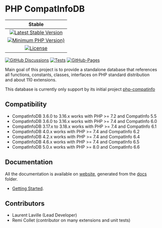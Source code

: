 <!-- markdownlint-disable MD013 -->
# PHP CompatInfoDB

| Stable |
|:------:|
| [![Latest Stable Version](https://img.shields.io/packagist/v/bartlett/php-compatinfo-db)](https://packagist.org/packages/bartlett/php-compatinfo-db) |
| [![Minimum PHP Version)](https://img.shields.io/packagist/php-v/bartlett/php-compatinfo-db)](https://www.php.net/supported-versions.php) |
| [![License](https://img.shields.io/packagist/l/bartlett/php-compatinfo-db)](https://github.com/llaville/php-compatinfo-db/blob/master/LICENSE) |

 [![GitHub Discussions](https://img.shields.io/github/discussions/llaville/php-compatinfo-db)](https://github.com/llaville/php-compatinfo-db/discussions)
 [![Tests](https://github.com/llaville/php-compatinfo-db/workflows/Tests/badge.svg)](https://github.com/llaville/php-compatinfo-db/actions)
 [![GitHub-Pages](https://github.com/llaville/php-compatinfo-db/actions/workflows/gh-pages.yml/badge.svg)](https://github.com/llaville/php-compatinfo-db/actions/workflows/gh-pages.yml)

Main goal of this project is to provide a standalone database that references
all functions, constants, classes, interfaces on PHP standard distribution and about 110 extensions.

This database is currently only support by its initial project [php-compatinfo](https://github.com/llaville/php-compatinfo)

## Compatibility

* CompatInfoDB 3.6.0 to 3.16.x works with PHP >= 7.2 and CompatInfo 5.5
* CompatInfoDB 3.6.0 to 3.16.x works with PHP >= 7.4 and CompatInfo 6.0
* CompatInfoDB 3.17.x to 3.18.x works with PHP >= 7.4 and CompatInfo 6.1
* CompatInfoDB 4.0.x works with PHP >= 7.4 and CompatInfo 6.2
* CompatInfoDB 4.2.x works with PHP >= 7.4 and CompatInfo 6.4
* CompatInfoDB 4.6.x works with PHP >= 7.4 and CompatInfo 6.5
* CompatInfoDB 5.0.x works with PHP >= 8.0 and CompatInfo 6.6

## Documentation

All the documentation is available on [website](https://llaville.github.io/php-compatinfo-db/5.x),
generated from the [docs](https://github.com/llaville/php-compatinfo-db/tree/5.x/docs) folder.

* [Getting Started](docs/getting-started.md).

## Contributors

* Laurent Laville (Lead Developer)
* Remi Collet (contributor on many extensions and unit tests)
